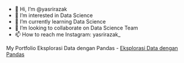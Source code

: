 - 👋 Hi, I’m @yasrirazak
- 👀 I’m interested in Data Science
- 🌱 I’m currently learning Data Science
- 💞️ I’m looking to collaborate on Data Science Team
- 📫 How to reach me Instagram: yasrirazak_

My Portfolio
Eksplorasi Data dengan Pandas - <a href="https://github.com/yasrirazak/yasrirazak/blob/main/order_062022.ipynb">Eksplorasi Data dengan Pandas</a>

<!---
yasrirazak/yasrirazak is a ✨ special ✨ repository because its `README.md` (this file) appears on your GitHub profile.
You can click the Preview link to take a look at your changes.
--->
